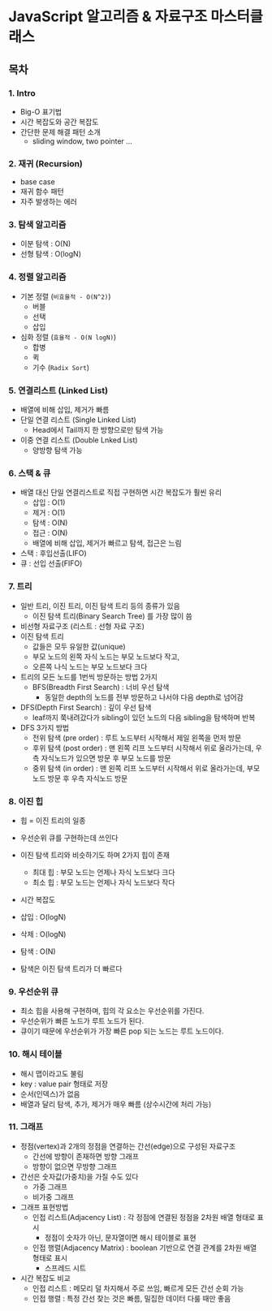 # JavaScript 알고리즘 & 자료구조 마스터클래스


## 목차
### 1. Intro
- Big-O 표기법
- 시간 복잡도와 공간 복잡도
- 간단한 문제 해결 패턴 소개
    - sliding window, two pointer ...

### 2. 재귀 (Recursion)
- base case
- 재귀 함수 패턴
- 자주 발생하는 에러
### 3. 탐색 알고리즘
- 이분 탐색 : O(N)
- 선형 탐색 : O(logN)
### 4. 정렬 알고리즘
- 기본 정렬 (`비효율적 - O(N^2)`)
    - 버블
    - 선택
    - 삽입
- 심화 정렬 (`효율적 - O(N logN)`)
    - 합병
    - 퀵
    - 기수 (`Radix Sort`)
### 5. 연결리스트 (Linked List)
- 배열에 비해 삽입, 제거가 빠름
- 단일 연결 리스트 (Single Linked List)
    - Head에서 Tail까지 한 방향으로만 탐색 가능
- 이중 연결 리스트 (Double Lnked List)
    - 양방향 탐색 가능
### 6. 스택 & 큐
- 배열 대신 단일 연결리스트로 직접 구현하면 시간 복잡도가 훨씬 유리
    - 삽입 : O(1)
    - 제거 : O(1)
    - 탐색 : O(N)
    - 접근 : O(N)
    - 배열에 비해 삽입, 제거가 빠르고 탐색, 접근은 느림
- 스택 : 후입선출(LIFO)
- 큐 : 선입 선출(FIFO)

### 7. 트리
- 일반 트리, 이진 트리, 이진 탐색 트리 등의 종류가 있음
    - 이진 탐색 트리(Binary Search Tree) 를 가장 많이 씀
- 비선형 자료구조 (리스트 : 선형 자료 구조)
- 이진 탐색 트리
    - 값들은 모두 유일한 값(unique)
    - 부모 노드의 왼쪽 자식 노드는 부모 노드보다 작고,
    - 오른쪽 나식 노드는 부모 노드보다 크다
- 트리의 모든 노드를 1번씩 방문하는 방법 2가지
    - BFS(Breadth First Search) : 너비 우선 탐색
        - 동일한 depth의 노드를 전부 방문하고 나서야 다음 depth로 넘어감
- DFS(Depth First Search) : 깊이 우선 탐색
    - leaf까지 쭉내려갔다가 sibling이 있던 노드의 다음 sibling을 탐색하며 반복
- DFS 3가지 방법
    - 전위 탐색 (pre order) : 루트 노드부터 시작해서 제일 왼쪽을 먼저 방문
    - 후위 탐색 (post order) : 맨 왼쪽 리프 노드부터 시작해서 위로 올라가는데, 우측 자식노드가 있으면 방문 후 부모 노드를 방문
    - 중위 탐색 (in order) : 맨 왼쪽 리프 노드부터 시작해서 위로 올라가는데, 부모 노드 방문 후 우측 자식노드 방문

### 8. 이진 힙
- 힙 = 이진 트리의 일종
- 우선순위 큐를 구현하는데 쓰인다
- 이진 탐색 트리와 비슷하기도 하며 2가지 힙이 존재
    - 최대 힙 : 부모 노드는 언제나 자식 노드보다 크다
    - 최소 힙 : 부모 노드는 언제나 자식 노드보다 작다

- 시간 복잡도
- 삽입 : O(logN)
- 삭제 : O(logN)
- 탐색 : O(N)
- 탐색은 이진 탐색 트리가 더 빠르다

### 9. 우선순위 큐
- 최소 힙을 사용해 구현하며, 힙의 각 요소는 우선순위를 가진다.
- 우선순위가 빠른 노드가 루트 노드가 된다.
- 큐이기 때문에 우선순위가 가장 빠른 pop 되는 노드는 루트 노드이다.

### 10. 해시 테이블
- 해시 맵이라고도 불림
- key : value pair 형태로 저장
- 순서(인덱스)가 없음
- 배열과 달리 탐색, 추가, 제거가 매우 빠름 (상수시간에 처리 가능)

### 11. 그래프
- 정점(vertex)과 2개의 정점을 연결하는 간선(edge)으로 구성된 자료구조
    - 간선에 방향이 존재하면 방향 그래프
    - 방향이 없으면 무방향 그래프
- 간선은 숫자값(가중치)을 가질 수도 있다
    - 가중 그래프
    - 비가중 그래프
- 그래프 표현방법
    - 인접 리스트(Adjacency List) : 각 정점에 연결된 정점을 2차원 배열 형태로 표시
        - 정점이 숫자가 아닌, 문자열이면 해시 테이블로 표현
    - 인접 행렬(Adjacency Matrix) : boolean 기반으로 연결 관계를 2차원 배열 형태로 표시
        - 스프레드 시트
- 시간 복잡도 비교
    - 인접 리스트 : 메모리 덜 차지해서 주로 쓰임, 빠르게 모든 간선 순회 가능
    - 인접 행렬 : 특정 간선 찾는 것은 빠름, 밀집한 데이터 다룰 때만 좋음
